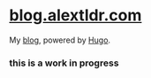 # [blog.alextldr.com](https://blog.alextldr.com)
My [blog](https://blog.alextldr.com), powered by [Hugo](https://gohugo.io/).

### this is a work in progress
